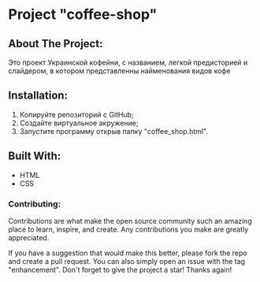 #  Project "coffee-shop"
## About The Project:</h3>
   Это проект Украинской кофейни, с названием, легкой предисторией и слайдером, в котором представленны найменования видов кофе
## Installation:
1. Копируйте репозиторий с GitHub;
2. Создайте виртуальное акружение;
3. Запустите программу открыв папку "coffee_shop.html". 

## Built With:
  <ul>
    <li>HTML</li>
    <li>CSS</li>
  </ul>
  <h3>Contributing:</h3>
  <p>Contributions are what make the open source community such an amazing place to learn, inspire, and create. Any contributions you make are greatly appreciated.</p>
  <p>If you have a suggestion that would make this better, please fork the repo and create a pull request. You can also simply open an issue with the tag "enhancement". Don't forget to give the project a star! Thanks again!</p>
  
